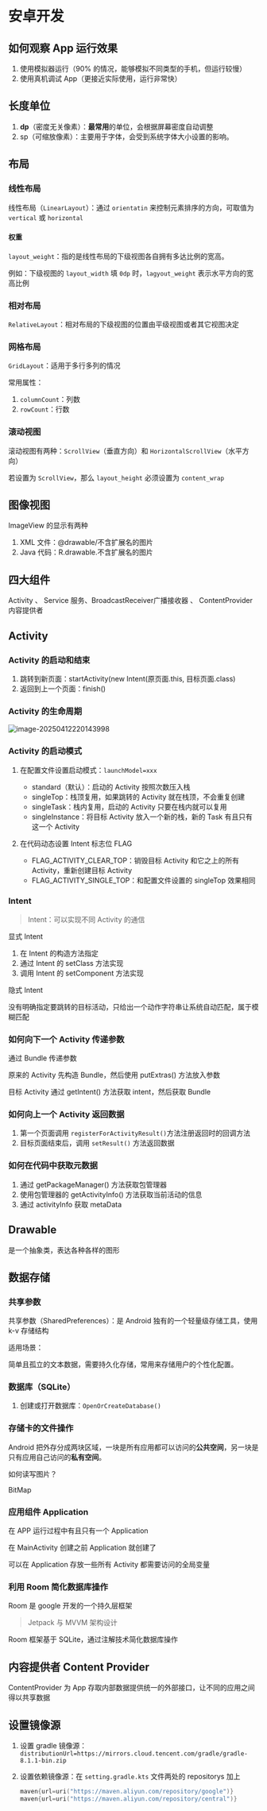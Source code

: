 # 安卓开发

## 如何观察 App 运行效果

1. 使用模拟器运行（90% 的情况，能够模拟不同类型的手机，但运行较慢）
2. 使用真机调试 App（更接近实际使用，运行非常快）

## 长度单位

1. **dp**（密度无关像素）：**最常用**的单位，会根据屏幕密度自动调整
2. sp（可缩放像素）：主要用于字体，会受到系统字体大小设置的影响。

## 布局

### 线性布局 

线性布局（`LinearLayout`）：通过 `orientatin` 来控制元素排序的方向，可取值为 `vertical` 或 `horizontal`

#### 权重

`layout_weight`：指的是线性布局的下级视图各自拥有多达比例的宽高。

例如：下级视图的 `layout_width` 填 `0dp` 时，`lagyout_weight` 表示水平方向的宽高比例

### 相对布局

`RelativeLayout`：相对布局的下级视图的位置由平级视图或者其它视图决定

### 网格布局

`GridLayout`：适用于多行多列的情况

常用属性：

1. `columnCount`：列数
2. `rowCount`：行数

### 滚动视图

滚动视图有两种：`ScrollView`（垂直方向）和 `HorizontalScrollView`（水平方向）

若设置为 `ScrollView`，那么 `layout_height` 必须设置为 `content_wrap`

## 图像视图

ImageView 的显示有两种

1. XML 文件：@drawable/不含扩展名的图片
2. Java 代码：R.drawable.不含扩展名的图片

## 四大组件

Activity 、 Service 服务、BroadcastReceiver广播接收器 、 ContentProvider 内容提供者

## Activity

### Activity 的启动和结束

1. 跳转到新页面：startActivity(new Intent(原页面.this, 目标页面.class)
2. 返回到上一个页面：finish()

### Activity 的生命周期

![image-20250412220143998](https://gitee.com/SheeepHappy/blog-pic/raw/master/20250412220151131.png)

### Activity 的启动模式

1. 在配置文件设置启动模式：`launchModel=xxx`
   - standard（默认）：启动的 Activity 按照次数压入栈
   - singleTop：栈顶复用，如果跳转的 Activity 就在栈顶，不会重复创建
   - singleTask：栈内复用，启动的 Activity 只要在栈内就可以复用
   - singleInstance：将目标 Activity 放入一个新的栈，新的 Task 有且只有这一个 Activity

2. 在代码动态设置 Intent 标志位 FLAG
   - FLAG_ACTIVITY_CLEAR_TOP：销毁目标 Activity 和它之上的所有 Activity，重新创建目标 Activity
   - FLAG_ACTIVITY_SINGLE_TOP：和配置文件设置的 singleTop 效果相同

### Intent

> Intent：可以实现不同 Activity 的通信

显式 Intent

1. 在 Intent 的构造方法指定
2. 通过 Intent 的 setClass 方法实现
3. 调用 Intent 的 setComponent 方法实现

隐式 Intent

没有明确指定要跳转的目标活动，只给出一个动作字符串让系统自动匹配，属于模糊匹配

### 如何向下一个 Activity 传递参数

通过 Bundle 传递参数

原来的 Activity 先构造 Bundle，然后使用 putExtras() 方法放入参数

目标 Activity 通过 getIntent() 方法获取 intent，然后获取 Bundle

### 如何向上一个 Activity 返回数据

1. 第一个页面调用 `registerForActivityResult()`方法注册返回时的回调方法
2. 目标页面结束后，调用 `setResult()` 方法返回数据

### 如何在代码中获取元数据

1. 通过 getPackageManager() 方法获取包管理器
2. 使用包管理器的 getActivityInfo() 方法获取当前活动的信息
3. 通过 activityInfo 获取 metaData

## Drawable

是一个抽象类，表达各种各样的图形

## 数据存储

### 共享参数

共享参数（SharedPreferences）：是 Android 独有的一个轻量级存储工具，使用 k-v 存储结构

适用场景：

简单且孤立的文本数据，需要持久化存储，常用来存储用户的个性化配置。

### 数据库（SQLite）

1. 创建或打开数据库：`OpenOrCreateDatabase()`

### 存储卡的文件操作

Android 把外存分成两块区域，一块是所有应用都可以访问的**公共空间**，另一块是只有应用自己访问的**私有空间**。

如何读写图片？

BitMap

### 应用组件 Application

在 APP 运行过程中有且只有一个 Application

在 MainActivity 创建之前 Application 就创建了

可以在 Application 存放一些所有 Activity 都需要访问的全局变量

### 利用 Room 简化数据库操作

Room 是 google 开发的一个持久层框架

> Jetpack 与 MVVM 架构设计 

Room 框架基于 SQLite，通过注解技术简化数据库操作

## 内容提供者 Content Provider

ContentProvider 为 App 存取内部数据提供统一的外部接口，让不同的应用之间得以共享数据

## 设置镜像源

1. 设置 gradle 镜像源：`distributionUrl=https://mirrors.cloud.tencent.com/gradle/gradle-8.1.1-bin.zip`

2. 设置依赖镜像源：在 `setting.gradle.kts` 文件两处的 repositorys 加上

   ```kotlin
   maven{url=uri("https://maven.aliyun.com/repository/google")}
   maven{url=uri("https://maven.aliyun.com/repository/central")}
   ```

   

